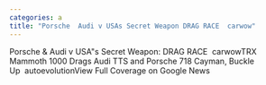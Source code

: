 ```yaml
---
categories: a
title: "Porsche  Audi v USAs Secret Weapon DRAG RACE  carwow"
---
```

Porsche & Audi v USA"s Secret Weapon: DRAG RACE&nbsp;&nbsp;carwowTRX Mammoth 1000 Drags Audi TTS and Porsche 718 Cayman, Buckle Up&nbsp;&nbsp;autoevolutionView Full Coverage on Google News